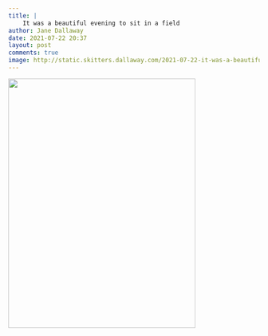 ```yaml
---
title: |
    It was a beautiful evening to sit in a field
author: Jane Dallaway
date: 2021-07-22 20:37
layout: post
comments: true
image: http://static.skitters.dallaway.com/2021-07-22-it-was-a-beautiful-evening-to-sit-in-a-field-fullsize-0.jpeg
---
```




<a href="http://static.skitters.dallaway.com/2021-07-22-it-was-a-beautiful-evening-to-sit-in-a-field-fullsize-0.jpeg"><img src="http://static.skitters.dallaway.com/2021-07-22-it-was-a-beautiful-evening-to-sit-in-a-field-thumb-0.jpeg" width="375" height="500"></a>

